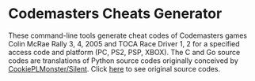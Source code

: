# Codemasters Cheats Generator

These command-line tools generate cheat codes of Codemasters games Colin McRae Rally 3, 4, 2005 and TOCA Race Driver 1, 2 for a specified access code and platform (PC, PS2, PSP, XBOX).
The C and Go source codes are translations of Python source codes originally conceived by [CookiePLMonster/Silent](https://github.com/CookiePLMonster).
Click [here](https://github.com/CookiePLMonster/CookiePLMonster.github.io/tree/master/assets/brython/generators) to see original source codes.
